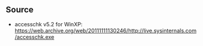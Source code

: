 ## Source
* accesschk v5.2 for WinXP: https://web.archive.org/web/20111111130246/http://live.sysinternals.com/accesschk.exe
